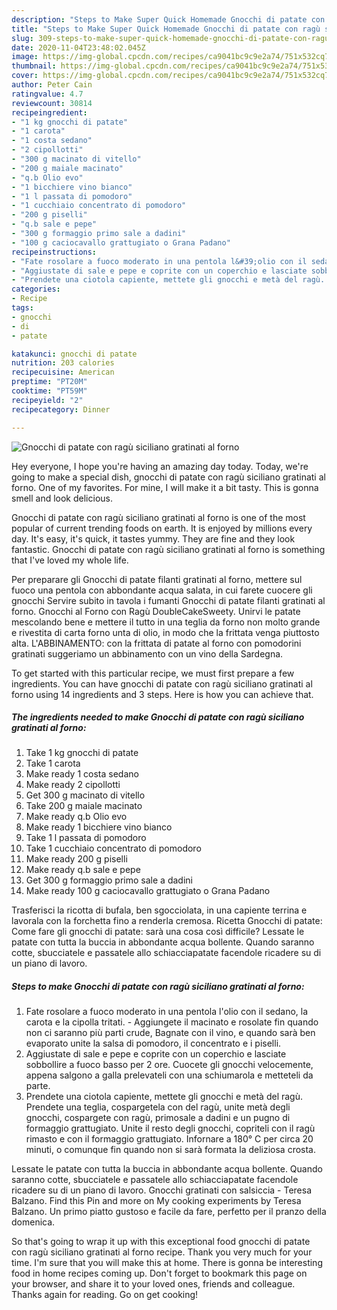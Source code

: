 ```yaml
---
description: "Steps to Make Super Quick Homemade Gnocchi di patate con ragù siciliano gratinati al forno"
title: "Steps to Make Super Quick Homemade Gnocchi di patate con ragù siciliano gratinati al forno"
slug: 309-steps-to-make-super-quick-homemade-gnocchi-di-patate-con-ragu-siciliano-gratinati-al-forno
date: 2020-11-04T23:48:02.045Z
image: https://img-global.cpcdn.com/recipes/ca9041bc9c9e2a74/751x532cq70/gnocchi-di-patate-con-ragu-siciliano-gratinati-al-forno-recipe-main-photo.jpg
thumbnail: https://img-global.cpcdn.com/recipes/ca9041bc9c9e2a74/751x532cq70/gnocchi-di-patate-con-ragu-siciliano-gratinati-al-forno-recipe-main-photo.jpg
cover: https://img-global.cpcdn.com/recipes/ca9041bc9c9e2a74/751x532cq70/gnocchi-di-patate-con-ragu-siciliano-gratinati-al-forno-recipe-main-photo.jpg
author: Peter Cain
ratingvalue: 4.7
reviewcount: 30814
recipeingredient:
- "1 kg gnocchi di patate"
- "1 carota"
- "1 costa sedano"
- "2 cipollotti"
- "300 g macinato di vitello"
- "200 g maiale macinato"
- "q.b Olio evo"
- "1 bicchiere vino bianco"
- "1 l passata di pomodoro"
- "1 cucchiaio concentrato di pomodoro"
- "200 g piselli"
- "q.b sale e pepe"
- "300 g formaggio primo sale a dadini"
- "100 g caciocavallo grattugiato o Grana Padano"
recipeinstructions:
- "Fate rosolare a fuoco moderato in una pentola l&#39;olio con il sedano, la carota e la cipolla tritati. Aggiungete il macinato e rosolate fin quando non ci saranno più parti crude, Bagnate con il vino, e quando sarà ben evaporato unite la salsa di pomodoro, il concentrato e i piselli."
- "Aggiustate di sale e pepe e coprite con un coperchio e lasciate sobbollire a fuoco basso per 2 ore. Cuocete gli gnocchi velocemente, appena salgono a galla prelevateli con una schiumarola e metteteli da parte."
- "Prendete una ciotola capiente, mettete gli gnocchi e metà del ragù. Prendete una teglia, cospargetela con del ragù, unite metà degli gnocchi, cospargete con ragù, primosale a dadini e un pugno di formaggio grattugiato. Unite il resto degli gnocchi, copriteli con il ragù rimasto e con il formaggio grattugiato. Infornare a 180° C per circa 20 minuti, o comunque fin quando non si sarà formata la deliziosa crosta."
categories:
- Recipe
tags:
- gnocchi
- di
- patate

katakunci: gnocchi di patate 
nutrition: 203 calories
recipecuisine: American
preptime: "PT20M"
cooktime: "PT59M"
recipeyield: "2"
recipecategory: Dinner

---
```



![Gnocchi di patate con ragù siciliano gratinati al forno](https://img-global.cpcdn.com/recipes/ca9041bc9c9e2a74/751x532cq70/gnocchi-di-patate-con-ragu-siciliano-gratinati-al-forno-recipe-main-photo.jpg)

Hey everyone, I hope you're having an amazing day today. Today, we're going to make a special dish, gnocchi di patate con ragù siciliano gratinati al forno. One of my favorites. For mine, I will make it a bit tasty. This is gonna smell and look delicious.

Gnocchi di patate con ragù siciliano gratinati al forno is one of the most popular of current trending foods on earth. It is enjoyed by millions every day. It's easy, it's quick, it tastes yummy. They are fine and they look fantastic. Gnocchi di patate con ragù siciliano gratinati al forno is something that I've loved my whole life.

Per preparare gli Gnocchi di patate filanti gratinati al forno, mettere sul fuoco una pentola con abbondante acqua salata, in cui farete cuocere gli gnocchi Servire subito in tavola i fumanti Gnocchi di patate filanti gratinati al forno. Gnocchi al Forno con Ragù DoubleCakeSweety. Unirvi le patate mescolando bene e mettere il tutto in una teglia da forno non molto grande e rivestita di carta forno unta di olio, in modo che la frittata venga piuttosto alta. L&#39;ABBINAMENTO: con la frittata di patate al forno con pomodorini gratinati suggeriamo un abbinamento con un vino della Sardegna.


To get started with this particular recipe, we must first prepare a few ingredients. You can have gnocchi di patate con ragù siciliano gratinati al forno using 14 ingredients and 3 steps. Here is how you can achieve that.

<!--inarticleads1-->

##### The ingredients needed to make Gnocchi di patate con ragù siciliano gratinati al forno:

1. Take 1 kg gnocchi di patate
1. Take 1 carota
1. Make ready 1 costa sedano
1. Make ready 2 cipollotti
1. Get 300 g macinato di vitello
1. Take 200 g maiale macinato
1. Make ready q.b Olio evo
1. Make ready 1 bicchiere vino bianco
1. Take 1 l passata di pomodoro
1. Take 1 cucchiaio concentrato di pomodoro
1. Make ready 200 g piselli
1. Make ready q.b sale e pepe
1. Get 300 g formaggio primo sale a dadini
1. Make ready 100 g caciocavallo grattugiato o Grana Padano


Trasferisci la ricotta di bufala, ben sgocciolata, in una capiente terrina e lavorala con la forchetta fino a renderla cremosa. Ricetta Gnocchi di patate: Come fare gli gnocchi di patate: sarà una cosa così difficile? Lessate le patate con tutta la buccia in abbondante acqua bollente. Quando saranno cotte, sbucciatele e passatele allo schiacciapatate facendole ricadere su di un piano di lavoro. 

<!--inarticleads2-->

##### Steps to make Gnocchi di patate con ragù siciliano gratinati al forno:

1. Fate rosolare a fuoco moderato in una pentola l&#39;olio con il sedano, la carota e la cipolla tritati. - Aggiungete il macinato e rosolate fin quando non ci saranno più parti crude, Bagnate con il vino, e quando sarà ben evaporato unite la salsa di pomodoro, il concentrato e i piselli.
1. Aggiustate di sale e pepe e coprite con un coperchio e lasciate sobbollire a fuoco basso per 2 ore. Cuocete gli gnocchi velocemente, appena salgono a galla prelevateli con una schiumarola e metteteli da parte.
1. Prendete una ciotola capiente, mettete gli gnocchi e metà del ragù. Prendete una teglia, cospargetela con del ragù, unite metà degli gnocchi, cospargete con ragù, primosale a dadini e un pugno di formaggio grattugiato. Unite il resto degli gnocchi, copriteli con il ragù rimasto e con il formaggio grattugiato. Infornare a 180° C per circa 20 minuti, o comunque fin quando non si sarà formata la deliziosa crosta.


Lessate le patate con tutta la buccia in abbondante acqua bollente. Quando saranno cotte, sbucciatele e passatele allo schiacciapatate facendole ricadere su di un piano di lavoro. Gnocchi gratinati con salsiccia - Teresa Balzano. Find this Pin and more on My cooking experiments by Teresa Balzano. Un primo piatto gustoso e facile da fare, perfetto per il pranzo della domenica. 

So that's going to wrap it up with this exceptional food gnocchi di patate con ragù siciliano gratinati al forno recipe. Thank you very much for your time. I'm sure that you will make this at home. There is gonna be interesting food in home recipes coming up. Don't forget to bookmark this page on your browser, and share it to your loved ones, friends and colleague. Thanks again for reading. Go on get cooking!
